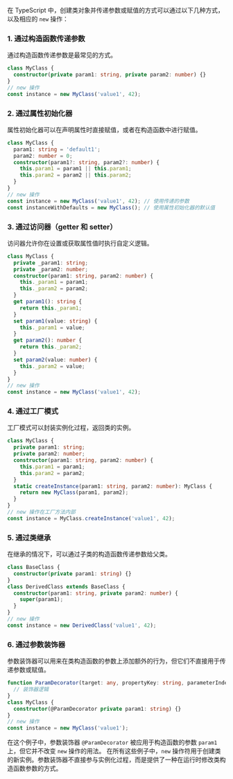 
在 TypeScript 中，创建类对象并传递参数或赋值的方式可以通过以下几种方式，以及相应的 `new` 操作：

### 1. 通过构造函数传递参数

通过构造函数传递参数是最常见的方式。

```typescript
class MyClass {
  constructor(private param1: string, private param2: number) {}
}
// new 操作
const instance = new MyClass('value1', 42);
```

### 2. 通过属性初始化器

属性初始化器可以在声明属性时直接赋值，或者在构造函数中进行赋值。

```typescript
class MyClass {
  param1: string = 'default1';
  param2: number = 0;
  constructor(param1?: string, param2?: number) {
    this.param1 = param1 || this.param1;
    this.param2 = param2 || this.param2;
  }
}
// new 操作
const instance = new MyClass('value1', 42); // 使用传递的参数
const instanceWithDefaults = new MyClass(); // 使用属性初始化器的默认值
```

### 3. 通过访问器（getter 和 setter）

访问器允许你在设置或获取属性值时执行自定义逻辑。

```typescript
class MyClass {
  private _param1: string;
  private _param2: number;
  constructor(param1: string, param2: number) {
    this._param1 = param1;
    this._param2 = param2;
  }
  get param1(): string {
    return this._param1;
  }
  set param1(value: string) {
    this._param1 = value;
  }
  get param2(): number {
    return this._param2;
  }
  set param2(value: number) {
    this._param2 = value;
  }
}
// new 操作
const instance = new MyClass('value1', 42);
```

### 4. 通过工厂模式

工厂模式可以封装实例化过程，返回类的实例。

```typescript
class MyClass {
  private param1: string;
  private param2: number;
  constructor(param1: string, param2: number) {
    this.param1 = param1;
    this.param2 = param2;
  }
  static createInstance(param1: string, param2: number): MyClass {
    return new MyClass(param1, param2);
  }
}
// new 操作在工厂方法内部
const instance = MyClass.createInstance('value1', 42);
```

### 5. 通过类继承

在继承的情况下，可以通过子类的构造函数传递参数给父类。

```typescript
class BaseClass {
  constructor(private param1: string) {}
}
class DerivedClass extends BaseClass {
  constructor(param1: string, private param2: number) {
    super(param1);
  }
}
// new 操作
const instance = new DerivedClass('value1', 42);
```

### 6. 通过参数装饰器

参数装饰器可以用来在类构造函数的参数上添加额外的行为，但它们不直接用于传递参数或赋值。

```typescript
function ParamDecorator(target: any, propertyKey: string, parameterIndex: number) {
  // 装饰器逻辑
}
class MyClass {
  constructor(@ParamDecorator private param1: string) {}
}
// new 操作
const instance = new MyClass('value1');
```

在这个例子中，参数装饰器 `@ParamDecorator` 被应用于构造函数的参数 `param1` 上，但它并不改变 `new` 操作的用法。
在所有这些例子中，`new` 操作符用于创建类的新实例。参数装饰器不直接参与实例化过程，而是提供了一种在运行时修改类构造函数参数的方式。
